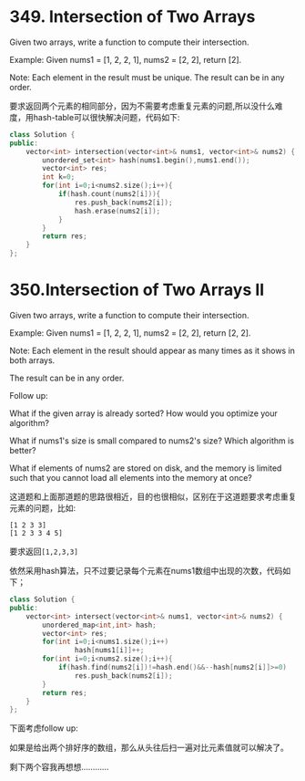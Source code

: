 # 349. Intersection of Two Arrays

Given two arrays, write a function to compute their intersection.

Example:
Given nums1 = [1, 2, 2, 1], nums2 = [2, 2], return [2].

Note:
Each element in the result must be unique.
The result can be in any order.

要求返回两个元素的相同部分，因为不需要考虑重复元素的问题,所以没什么难度，用hash-table可以很快解决问题，代码如下:

```c++
class Solution {
public:
    vector<int> intersection(vector<int>& nums1, vector<int>& nums2) {
        unordered_set<int> hash(nums1.begin(),nums1.end());
        vector<int> res;
        int k=0;
        for(int i=0;i<nums2.size();i++){
            if(hash.count(nums2[i])){
                res.push_back(nums2[i]);
                hash.erase(nums2[i]);
            }
        }
        return res;
    }
};
```

# 350.Intersection of Two Arrays II

Given two arrays, write a function to compute their intersection.

Example:
Given nums1 = [1, 2, 2, 1], nums2 = [2, 2], return [2, 2].

Note:
Each element in the result should appear as many times as it shows in both arrays.

The result can be in any order.

Follow up:

What if the given array is already sorted? How would you optimize your algorithm?

What if nums1's size is small compared to nums2's size? Which algorithm is better?

What if elements of nums2 are stored on disk, and the memory is limited such that you cannot load all elements into the memory at once?

这道题和上面那道题的思路很相近，目的也很相似，区别在于这道题要求考虑重复元素的问题，比如:

```
[1 2 3 3]
[1 2 3 3 4 5]
```
要求返回`[1,2,3,3]`

依然采用hash算法，只不过要记录每个元素在nums1数组中出现的次数，代码如下；

```c++
class Solution {
public:
    vector<int> intersect(vector<int>& nums1, vector<int>& nums2) {
        unordered_map<int,int> hash;
        vector<int> res;
        for(int i=0;i<nums1.size();i++)
                hash[nums1[i]]++;
        for(int i=0;i<nums2.size();i++){
            if(hash.find(nums2[i])!=hash.end()&&--hash[nums2[i]]>=0)
                res.push_back(nums2[i]);
        }
        return res;
    }
};
```

下面考虑follow up:

如果是给出两个排好序的数组，那么从头往后扫一遍对比元素值就可以解决了。

剩下两个容我再想想…………

